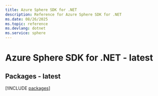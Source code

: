 ```yaml
---
title: Azure Sphere SDK for .NET
description: Reference for Azure Sphere SDK for .NET
ms.date: 08/26/2025
ms.topic: reference
ms.devlang: dotnet
ms.service: sphere
---
```

# Azure Sphere SDK for .NET - latest
## Packages - latest
[!INCLUDE [packages](sphere-index.md)]